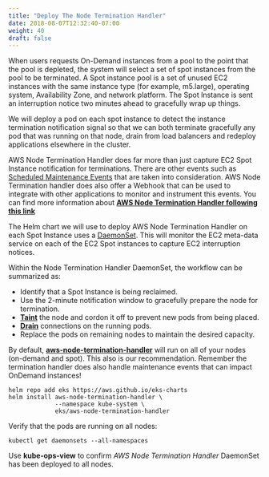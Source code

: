 ```yaml
---
title: "Deploy The Node Termination Handler"
date: 2018-08-07T12:32:40-07:00
weight: 40
draft: false
---
```


When users requests On-Demand instances from a pool to the point that the pool is depleted, the system will select a set of spot instances from the pool to be terminated. A Spot instance pool is a set of unused EC2 instances with the same instance type (for example, m5.large), operating system, Availability Zone, and network platform. The Spot Instance is sent an interruption notice two minutes ahead to gracefully wrap up things. 

We will deploy a pod on each spot instance to detect the instance termination notification signal so that we can both terminate gracefully any pod that was running on that node, drain from load balancers and redeploy applications elsewhere in the cluster.

AWS Node Termination Handler does far more than just capture EC2 Spot Instance notification for terminations. There are other events such as [Scheduled Maintenance Events](https://docs.aws.amazon.com/AWSEC2/latest/UserGuide/monitoring-instances-status-check_sched.html) that are taken into consideration. AWS Node Termination handler does also offer a Webhook that can be used to integrate with other applications to monitor and instrument this events. You can find more information about **[AWS Node Termination Handler following this link](https://github.com/aws/aws-node-termination-handler)**

The Helm chart we will use to deploy AWS Node Termination Handler on each Spot Instance uses a [DaemonSet](https://kubernetes.io/docs/concepts/workloads/controllers/daemonset/). This will monitor the EC2 meta-data service on each of the EC2 Spot instances to capture EC2 interruption notices. 

Within the Node Termination Handler DaemonSet, the workflow can be summarized as:

* Identify that a Spot Instance is being reclaimed.
* Use the 2-minute notification window to gracefully prepare the node for termination.
* [**Taint**](https://kubernetes.io/docs/concepts/configuration/taint-and-toleration/) the node and cordon it off to prevent new pods from being placed.
* [**Drain**](https://kubernetes.io/docs/tasks/administer-cluster/safely-drain-node/) connections on the running pods.
* Replace the pods on remaining nodes to maintain the desired capacity.

By default, **[aws-node-termination-handler](https://github.com/aws/aws-node-termination-handler)** will run on all of your nodes (on-demand and spot).
This also is our recommendation. Remember the termination handler does also handle maintenance events that can impact OnDemand instances!


```
helm repo add eks https://aws.github.io/eks-charts
helm install aws-node-termination-handler \
             --namespace kube-system \
             eks/aws-node-termination-handler
```

Verify that the pods are running on all nodes: 
```
kubectl get daemonsets --all-namespaces
```

Use **kube-ops-view** to confirm *AWS Node Termination Handler* DaemonSet has been deployed to all nodes.


